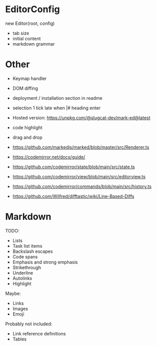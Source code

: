 # EditorConfig
new Editor(root, config)

- tab size
- initial content
- markdown grammar

# Other
- Keymap handler
- DOM diffing
- deployment / installation section in readme
- selection 1 tick late when |# heading enter
- Hosted version: https://unpkg.com/@slugcat-dev/mark-ed@latest
- code highlight
- drag and drop

- https://github.com/markedjs/marked/blob/master/src/Renderer.ts

- https://codemirror.net/docs/guide/
- https://github.com/codemirror/state/blob/main/src/state.ts
- https://github.com/codemirror/view/blob/main/src/editorview.ts
- https://github.com/codemirror/commands/blob/main/src/history.ts

- https://github.com/Wilfred/difftastic/wiki/Line-Based-Diffs

# Markdown
TODO:
- Lists
- Task list items
- Backslash escapes
- Code spans
- Emphasis and strong emphasis
- Strikethrough
- Underline
- Autolinks
- Highlight

Maybe:
- Links
- Images
- Emoji

Probably not included:
- Link reference definitions
- Tables
